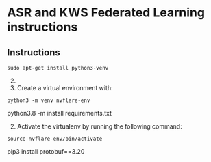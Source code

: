 # ASR and KWS Federated Learning instructions

## Instructions
```
sudo apt-get install python3-venv
```

2. 
3. Create a virtual environment with:

`python3 -m venv nvflare-env
`

python3.8 -m install requirements.txt


2. Activate the virtualenv by running the following command:

`source nvflare-env/bin/activate`


pip3 install protobuf==3.20